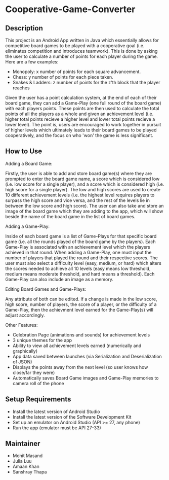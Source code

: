 # Cooperative-Game-Converter

## Description
This project is an Android App written in Java which essentially allows for competitive board games to be played with a cooperative goal (i.e. eliminates competition and introduces teamwork). 
This is done by asking the user to calculate a number of points for each player during the game. Here are a few examples:
- Monopoly: x number of points for each square advancement.
- Chess: y number of points for each piece taken.
- Snakes & Ladders: z number of points for the z'th block that the player reaches

Given the user has a point calculation system, at the end of each of their board game, they can add a Game-Play (one full round of the board game) with each players points.
These points are then used to calculate the total points of all the players as a whole and given an achievement level (i.e. higher total points recieve a higher level and lower total points recieve a lower level).
The point is, users are encouraged to work together in pursuit of higher levels which ultimately leads to their board games to be played cooperatively, and the focus on who 'won' the game is less significant.


## How to Use

Adding a Board Game:

Firstly, the user is able to add and store board game(s) where they are prompted to enter the board game name, a score which is considered low (i.e. low score for a single player), and a score which is considered high (i.e. high score for a single player).
The low and high scores are used to create 10 different achievement levels (i.e. the highest level requires players to surpass the high score and vice versa, and the rest of the levels lie in between the low score and high score).
The user can also take and store an image of the board game which they are adding to the app, which will show beside the name of the board game in the list of board games.

Adding a Game-Play:

Inside of each board game is a list of Game-Plays for that specific board game (i.e. all the rounds played of the board game by the players). Each Game-Play is associated with an achievement level which the players achieved in that round.
When adding a Game-Play, one must input the number of players that played the round and their respective scores. The user must also select a difficulty level (easy, medium, or hard) which alters the scores needed to achieve all 10 levels
(easy means low threshold, medium means moderate threshold, and hard means a threshold). Each Game-Play can also include an image as a memory.

Editing Board Games and Game-Plays: 

Any attribute of both can be edited. If a change is made in the low score, high score, number of players, the score of a player, or the difficulty of a Game-Play, then the achievment level earned for the Game-Play(s) will adjust accordingly.

Other Features:
* Celebration Page (animations and sounds) for achievement levels
* 3 unique themes for the app
* Ability to view all achievement levels earned (numerically and graphically)
* App data saved between launches (via Serialization and Deserialization of JSON)
* Displays the points away from the next level (so user knows how close/far they were)
* Automatically saves Board Game images and Game-Play memories to camera roll of the phone

## Setup Requirements
- Install the latest version of Android Studio
- Install the latest version of the Software Development Kit
- Set up an emulator on Android Studio (API >= 27, any phone)
- Run the app (emulator must be API 27-33)


## Maintainer 
- Mohit Masand
- Julia Luu
- Amaan Khan
- Sanshray Thapa
